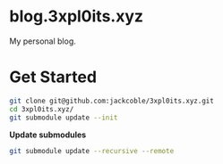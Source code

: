 # blog.3xpl0its.xyz

My personal blog.

# Get Started
```bash
git clone git@github.com:jackcoble/3xpl0its.xyz.git
cd 3xpl0its.xyz/
git submodule update --init
```

**Update submodules**
```bash
git submodule update --recursive --remote
```